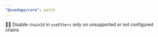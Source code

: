 ```yaml
---
"@usedapp/core": patch
---
```


👮‍♀️ Disable `chainId` in `useEthers` only on unsupported or not configured chains
